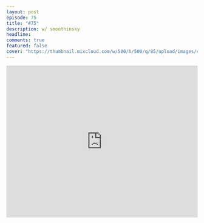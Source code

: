 ```yaml
---
layout: post
episode: 75
title: "#75"
description: w/ smoothinsky
headline:
comments: true  
featured: false
cover: "https://thumbnail.mixcloud.com/w/500/h/500/q/85/upload/images/extaudio/ad5e7d49-9271-4257-bbd3-dde1a167f265.jpg"
---
```


<iframe width="100%" height="400" src="https://www.mixcloud.com/widget/iframe/?feed=https%3A%2F%2Fwww.mixcloud.com%2Fsoulhealingradio%2F75%2F&light=1" frameborder="0"></iframe>
